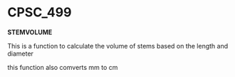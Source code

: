 # CPSC_499
**STEMVOLUME**

This is a function to calculate the volume of stems based on the length and diameter


this function also comverts mm to cm




